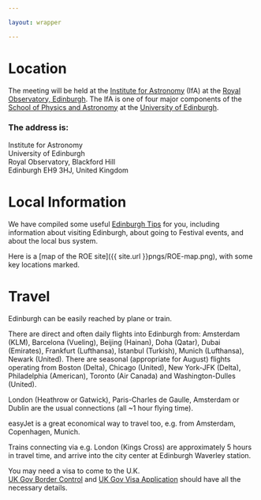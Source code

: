 ```yaml
---

layout: wrapper

---
```


# Location                
The meeting will be held at the [Institute for Astronomy](https://www.roe.ac.uk/ifa/) (IfA) at the [Royal Observatory, Edinburgh](https://www.roe.ac.uk). The IfA is one of four major components of the [School of Physics and Astronomy](https://www.ph.ed.ac.uk) at the [University of Edinburgh](https://www.ed.ac.uk). 

### The address is:

Institute for Astronomy  
University of Edinburgh  
Royal Observatory, Blackford Hill  
Edinburgh EH9 3HJ, United Kingdom

# Local Information

We have compiled some useful [Edinburgh Tips](Edinburgh_tips) for you, including information about visiting Edinburgh, about going to Festival events, and about the local bus system.

Here is a [map of the ROE site]({{ site.url }}pngs/ROE-map.png), with some key locations marked.


# Travel
Edinburgh can be easily reached by plane or train.

There are direct and often daily flights into Edinburgh from: Amsterdam (KLM), Barcelona (Vueling), Beijing (Hainan), Doha (Qatar), Dubai (Emirates), Frankfurt (Lufthansa), Istanbul (Turkish), Munich (Lufthansa), Newark (United). There are seasonal (appropriate for August) flights operating from Boston (Delta), Chicago (United), New York-JFK (Delta), Philadelphia (American), Toronto (Air Canada) and Washington-Dulles (United). 

London (Heathrow or Gatwick), Paris-Charles de Gaulle, Amsterdam or Dublin are the usual connections (all ~1 hour flying time). 

easyJet is a great economical way to travel too, e.g. from Amsterdam, Copenhagen, Munich. 

Trains connecting via e.g. London (Kings Cross) are approximately 5 hours in travel time, and arrive into the city center at Edinburgh Waverley station. 


You may need a visa to come to the U.K.  
[UK Gov Border Control](https://www.gov.uk/uk-border-control) and [UK Gov Visa Application](https://www.gov.uk/apply-to-come-to-the-uk) should have all the necessary details. 
